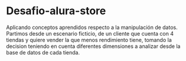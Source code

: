 # Desafio-alura-store
Aplicando conceptos aprendidos respecto a la manipulación de datos. Partimos desde un escenario ficticio, de un cliente que cuenta con 4 tiendas y quiere vender la que menos rendimiento tiene, tomando la decision teniendo en cuenta diferentes dimensiones a analizar desde la base de datos de cada tienda.
